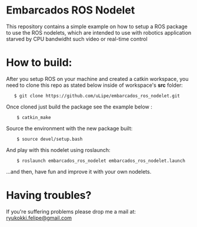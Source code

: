 Embarcados ROS Nodelet
======================

This repository contains a simple example on how to setup a ROS package to use 
the ROS nodelets, which are intended to use with robotics application starved 
by CPU bandwidht such video or real-time control

# How to build:
After you setup ROS on your machine and created a catkin workspace, you need to clone this
repo as stated below inside of workspace's <b>src</b> folder:      
 ```
    $ git clone https://github.com/uLipe/embarcados_ros_nodelet.git
 ```
Once cloned just build the package see the example below :
```
    $ catkin_make 
```
Source the environment with the new package built:
```
    $ source devel/setup.bash 
```
And play with this nodelet using roslaunch:

```
    $ roslaunch embarcados_ros_nodelet embarcados_ros_nodelet.launch
```
...and then, have fun and improve it with your own nodelets.

# Having troubles?
If you're suffering problems please drop me a mail at: ryukokki.felipe@gmail.com 

